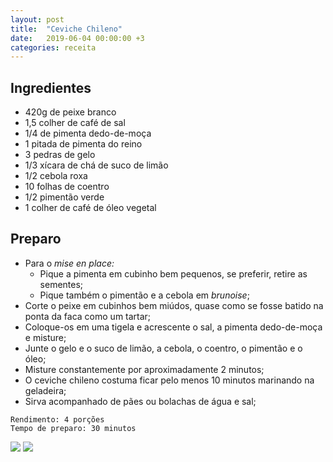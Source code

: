 ```yaml
---
layout: post
title:  "Ceviche Chileno"
date:   2019-06-04 00:00:00 +3
categories: receita
---
```


## Ingredientes

- 420g de peixe branco
- 1,5 colher de café de sal
- 1/4 de pimenta dedo-de-moça
- 1 pitada de pimenta do reino
- 3 pedras de gelo
- 1/3 xícara de chá de suco de limão
- 1/2 cebola roxa
- 10 folhas de coentro
- 1/2 pimentão verde
- 1 colher de café de óleo vegetal

## Preparo

- Para o *mise en place:*
    - Pique a pimenta em cubinho bem pequenos, se preferir, retire as sementes;
    - Pique também o pimentão e a cebola em *brunoise*;
- Corte o peixe em cubinhos bem miúdos, quase como se fosse batido na ponta da faca como um tartar;
- Coloque-os em uma tigela e acrescente o sal, a pimenta dedo-de-moça e misture;
- Junte o gelo e o suco de limão, a cebola, o coentro, o pimentão e o óleo;
- Misture constantemente por aproximadamente 2 minutos;
- O ceviche chileno costuma ficar pelo menos 10 minutos marinando na geladeira;
- Sirva acompanhado de pães ou bolachas de água e sal;

```
Rendimento: 4 porções
Tempo de preparo: 30 minutos
```

![](/blogmangiare/assets/images/14_01.jpg)
![](/blogmangiare/assets/images/14_02.jpg)
